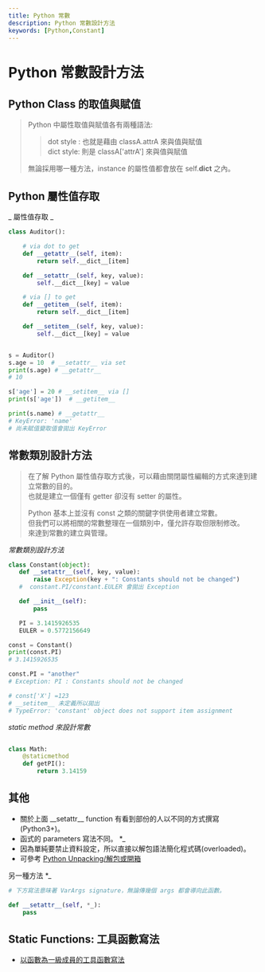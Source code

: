 ```yaml
---
title: Python 常數
description: Python 常數設計方法
keywords: [Python,Constant]
---
```


# Python 常數設計方法


## Python Class 的取值與賦值
> 
> Python 中屬性取值與賦值各有兩種語法:  
>  
>> dot style :  也就是藉由 classA.attrA 來與值與賦值  
>> dict style:  則是 classA['attrA'] 來與值與賦值  
>
> 無論採用哪一種方法，instance 的屬性值都會放在 self.__dict__ 之內。 


## Python 屬性值存取

_ 屬性值存取 _

```python
class Auditor():

    # via dot to get
    def __getattr__(self, item):
        return self.__dict__[item]

    def __setattr__(self, key, value):
        self.__dict__[key] = value

    # via [] to get
    def __getitem__(self, item):
        return self.__dict__[item]

    def __setitem__(self, key, value):
        self.__dict__[key] = value


s = Auditor()
s.age = 10  # __setattr__ via set
print(s.age) # __getattr__
# 10

s['age'] = 20 # __setitem__ via []
print(s['age'])  # __getitem__

print(s.name) # __getattr__
# KeyError: 'name'
# 尚未賦值變取值會拋出 KeyError
```


## 常數類別設計方法 

> 在了解 Python 屬性值存取方式後，可以藉由關閉屬性編輯的方式來達到建立常數的目的。  
> 也就是建立一個僅有 getter 卻沒有 setter 的屬性。
>
> Python 基本上並沒有 const 之類的關鍵字供使用者建立常數。   
> 但我們可以將相關的常數整理在一個類別中，僅允許存取但限制修改。  
> 來達到常數的建立與管理。  
 
_常數類別設計方法_ 

 ```python
 class Constant(object):
    def __setattr__(self, key, value):
        raise Exception(key + ": Constants should not be changed")
    #  constant.PI/constant.EULER 會拋出 Exception

    def __init__(self):
        pass

    PI = 3.1415926535
    EULER = 0.5772156649

const = Constant()
print(const.PI)
# 3.1415926535

const.PI = "another"
# Exception: PI : Constants should not be changed

# const['X'] =123
# __setitem__ 未定義所以拋出
# TypeError: 'constant' object does not support item assignment

 ```
 
_static method 來設計常數_

```python

class Math:
    @staticmethod
    def getPI():
        return 3.14159
```
 
 
## 其他
* 關於上面 \_\_setattr\_\_ function 有看到部份的人以不同的方式撰寫 (Python3+)。
* 函式的 parameters 寫法不同。 *\_ 
* 因為單純要禁止資料設定，所以直接以解包語法簡化程式碼(overloaded)。
* 可參考 [Python Unpacking/解包或開箱](./Python_2_unpack_lisit_map)

另一種方法 *\_

```python
# 下方寫法意味著 VarArgs signature，無論傳幾個 args 都會導向此函數。

def __setattr__(self, *_):
    pass
```

## Static Functions: 工具函數寫法
* [以函數為一級成員的工具函數寫法](../Python基礎操作/Python_2_Function)
 